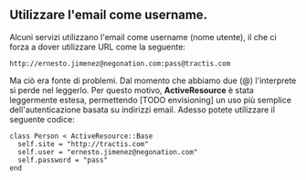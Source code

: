 ## Utilizzare l'email come username.

Alcuni servizi utilizzano l'email come username (nome utente), il che ci forza a dover utilizzare URL come la seguente:

	http://ernesto.jimenez@negonation.com:pass@tractis.com

Ma ciò era fonte di problemi. Dal momento che abbiamo due (@) l'interprete si perde nel leggerlo. Per questo motivo, **ActiveResource** è stata leggermente estesa, permettendo [TODO envisioning] un uso più semplice dell'autenticazione basata su indirizzi email. Adesso potete utilizzare il seguente codice:

	class Person < ActiveResource::Base
	  self.site = "http://tractis.com"
	  self.user = "ernesto.jimenez@negonation.com"
	  self.password = "pass"
	end
